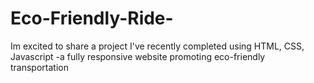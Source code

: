 # Eco-Friendly-Ride-
Im excited to share a project I've recently completed
using HTML, CSS, Javascript -a fully responsive website
promoting eco-friendly transportation
